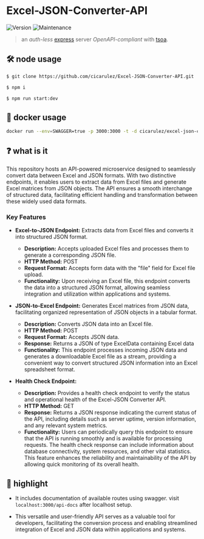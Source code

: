 <h1>Excel-JSON-Converter-API</h1>
<p>
  <img alt="Version" src="https://img.shields.io/badge/version-1.3.0-blue.svg?cacheSeconds=2592000" />
  <img alt="Maintenance" src="https://img.shields.io/badge/Maintained-yes-blue.svg" />
</p>

> an *auth-less* [express](https://expressjs.com/) server *OpenAPI-compliant* with [tsoa](https://tsoa-community.github.io/docs/).

## 🛠 node usage

```sh
$ git clone https://github.com/cicarulez/Excel-JSON-Converter-API.git

$ npm i

$ npm run start:dev
```

## 🐳 docker usage

```sh
docker run --env=SWAGGER=true -p 3000:3000 -t -d cicarulez/excel-json-converter:latest
```

## ❓ what is it

This repository hosts an API-powered microservice designed to seamlessly convert data between Excel and JSON formats. With two distinctive endpoints, it enables users to extract data from Excel files and generate Excel matrices from JSON objects. The API ensures a smooth interchange of structured data, facilitating efficient handling and transformation between these widely used data formats.

### Key Features
- **Excel-to-JSON Endpoint:** Extracts data from Excel files and converts it into structured JSON format.
  - **Description:** Accepts uploaded Excel files and processes them to generate a corresponding JSON file.
  - **HTTP Method:** POST
  - **Request Format:** Accepts form data with the "file" field for Excel file upload.
  - **Functionality:** Upon receiving an Excel file, this endpoint converts the data into a structured JSON format, allowing seamless integration and utilization within applications and systems.


- **JSON-to-Excel Endpoint:** Generates Excel matrices from JSON data, facilitating organized representation of JSON objects in a tabular format.
  - **Description:** Converts JSON data into an Excel file.
  - **HTTP Method:** POST
  - **Request Format:** Accepts JSON data.
  - **Response:** Returns a JSON of type ExcelData containing Excel data
  - **Functionality:** This endpoint processes incoming JSON data and generates a downloadable Excel file as a stream, providing a convenient way to convert structured JSON information into an Excel spreadsheet format.


- **Health Check Endpoint:**
  - **Description:** Provides a health check endpoint to verify the status and operational health of the Excel-JSON Converter API.
  - **HTTP Method:** GET
  - **Response:** Returns a JSON response indicating the current status of the API, including details such as server uptime, version information, and any relevant system metrics.
  - **Functionality:** Users can periodically query this endpoint to ensure that the API is running smoothly and is available for processing requests. The health check response can include information about database connectivity, system resources, and other vital statistics. This feature enhances the reliability and maintainability of the API by allowing quick monitoring of its overall health.



## 📝 highlight

* It includes documentation of available routes using swagger. visit ```localhost:3000/api-docs``` after localhost setup.

* This versatile and user-friendly API serves as a valuable tool for developers, facilitating the conversion process and enabling streamlined integration of Excel and JSON data within applications and systems.
